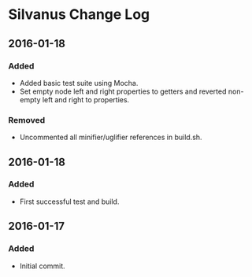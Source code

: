 # Silvanus Change Log

## 2016-01-18

### Added
- Added basic test suite using Mocha.
- Set empty node left and right properties to getters and reverted non-empty left and right to properties.

### Removed
- Uncommented all minifier/uglifier references in build.sh.

## 2016-01-18

### Added
- First successful test and build.

## 2016-01-17

### Added
- Initial commit.